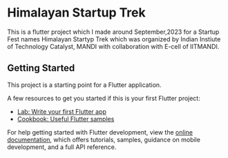 # Himalayan Startup Trek
This is a flutter project which I made around September,2023 for a Startup Fest names Himalayan Startyp Trek which was organized by Indian Instiute of Technology Catalyst, MANDI with collaboration with E-cell of IITMANDI.

## Getting Started

This project is a starting point for a Flutter application.

A few resources to get you started if this is your first Flutter project:

- [Lab: Write your first Flutter app](https://docs.flutter.dev/get-started/codelab)
- [Cookbook: Useful Flutter samples](https://docs.flutter.dev/cookbook)

For help getting started with Flutter development, view the
[online documentation](https://docs.flutter.dev/), which offers tutorials,
samples, guidance on mobile development, and a full API reference.
